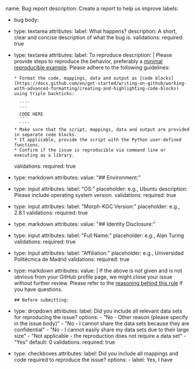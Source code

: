 name: Bug report
description: Create a report to help us improve
labels:
  - bug
body:
  - type: textarea
    attributes:
      label: What happens?
      description: A short, clear and concise description of what the bug is.
    validations:
      required: true

  - type: textarea
    attributes:
      label: To reproduce
      description: |
        Please provide steps to reproduce the behavior, preferably a [minimal reproducible example](https://en.wikipedia.org/wiki/Minimal_reproducible_example). Please adhere to the following guidelines:

        * Format the code, mappings, data and output as [code blocks](https://docs.github.com/en/get-started/writing-on-github/working-with-advanced-formatting/creating-and-highlighting-code-blocks) using triple backticks:

          ````
          ```
          CODE HERE
          ```
          ````
        * Make sure that the script, mappings, data and output are provided in separate code blocks.
        * If applicable, provide the script with the Python user-defined functions.
        * Confirm if the issue is reproducible via command line or executing as a library.
    validations:
      required: true

  - type: markdown
    attributes:
      value: "## Environment:"
  - type: input
    attributes:
      label: "OS:"
      placeholder: e.g., Ubuntu
      description: Please include operating system version.
    validations:
      required: true
  - type: input
    attributes:
      label: "Morph-KGC Version:"
      placeholder: e.g., 2.8.1
    validations:
      required: true
  - type: markdown
    attributes:
      value: "## Identity Disclosure:"
  - type: input
    attributes:
      label: "Full Name:"
      placeholder: e.g., Alan Turing
    validations:
      required: true
  - type: input
    attributes:
      label: "Affiliation:"
      placeholder: e.g., Universidad Politécnica de Madrid
    validations:
      required: true

  - type: markdown
    attributes:
      value: |
        If the above is not given and is not obvious from your GitHub profile page, we might close your issue without further review. Please refer to the [reasoning behind this rule](https://berthub.eu/articles/posts/anonymous-help/) if you have questions.

        ## Before submitting:

  - type: dropdown
    attributes:
      label: Did you include all relevant data sets for reproducing the issue?
      options:
        - "No - Other reason (please specify in the issue body)"
        - "No - I cannot share the data sets because they are confidential"
        - "No - I cannot easily share my data sets due to their large size"
        - "Not applicable - the reproduction does not require a data set"
        - "Yes"
      default: 0
    validations:
      required: true

  - type: checkboxes
    attributes:
      label: Did you include all mappings and code required to reproduce the issue?
      options:
        - label: Yes, I have
